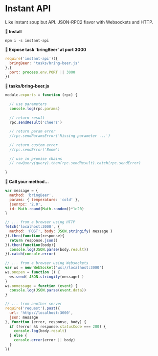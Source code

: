 # Instant API
Like instant soup but API. JSON-RPC2 flavor with Websockets and HTTP.

**💾  Install**
```
npm i -s instant-api
```

**📡  Expose task 'bringBeer' at port 3000**
```javascript
require('instant-api')({
  bringBeer: 'tasks/bring-beer.js' 
},{
  port: process.env.PORT || 3000 
})
```

**🤖  tasks/bring-beer.js**
```javascript
module.exports = function (rpc) {
  
  // use parameters
  console.log(rpc.params)
  
  // return result
  rpc.sendResult('cheers')
  
  // return param error
  //rpc.sendParamsError('Missing parameter ...')
  
  // return custom error
  //rpc.sendError('Boom')
  
  // use in promise chains
  // rawQuery(query).then(rpc.sendResult).catch(rpc.sendError)
  
}
```

**📣  Call your method...**
```javascript
var message = {
  method: 'bringBeer',
  params: { temperature: 'cold' },
  jsonrpc: '2.0',
  id: Math.round(Math.random()*1e20)
}

// ... from a browser using HTTP
fetch('localhost:3000', {
  method: 'POST', body: JSON.stringify( message )
}).then(function(response){
  return response.json()
}).then(function(body){
  console.log(JSON.parse(body.result))
}).catch(console.error)
 
// ... from a browser using Websockets
var ws = new WebSocket('ws://localhost:3000')
ws.onopen = function () {
  ws.send( JSON.stringify(message) )
}
ws.onmessage = function (event) {
  console.log(JSON.parse(event.data))
}

// ... from another server
require('request').post({
  url: 'http://localhost:3000',
  json: message
}, function (error, response, body) {
  if (!error && response.statusCode === 200) {
    console.log(body.result)
  } else {
    console.error(error || body)
  }
})

```

